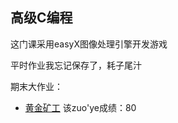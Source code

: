 ## 高级C编程

这门课采用easyX图像处理引擎开发游戏

平时作业我忘记保存了，耗子尾汁

期末大作业：

- [黄金矿工](https://github.com/liangzilixueha/Gold-Miner)	该zuo'ye成绩：80
